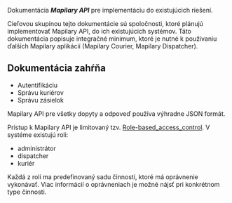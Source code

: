 Dokumentácia ***Mapilary API*** pre implementáciu do existujúcich riešení.

Cieľovou skupinou tejto dokumentácie sú spoločnosti, ktoré plánujú implementovať Mapilary API,
do ich existujúcich systémov. Táto dokumentácia popisuje integračné minimum, ktoré je nutné k
 používaniu ďalších Mapilary aplikácií (Mapilary Courier, Mapilary Dispatcher).

## Dokumentácia zahŕňa

* Autentifikáciu
* Správu kuriérov
* Správu zásielok

Mapilary API pre všetky dopyty a odpoveď používa výhradne JSON formát.

Prístup k Mapilary API je limitovaný tzv. [Role-based_access_control](http://en.wikipedia.org/wiki/Role-based_access_control).
V systéme existujú roli:

* administrátor
* dispatcher
* kuriér

Každá z rolí ma predefinovaný sadu činností, ktoré má oprávnenie vykonávať. Viac informácií o oprávneniach je možné nájsť pri konkrétnom type činnosti.